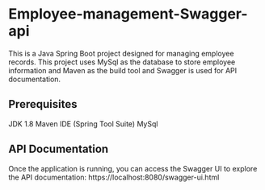 # Employee-management-Swagger-api

This is a Java Spring Boot project designed for managing employee records. This project uses MySql as the database to store employee information and Maven as the build tool and Swagger is used for API documentation.

## Prerequisites
JDK 1.8
Maven
IDE (Spring Tool Suite)
MySql

## API Documentation
Once the application is running, you can access the Swagger UI to explore the API documentation: https://localhost:8080/swagger-ui.html

